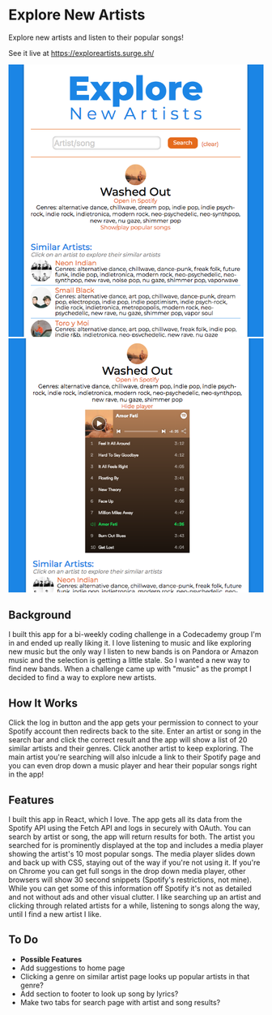 # Explore New Artists
Explore new artists and listen to their popular songs! 

See it live at https://exploreartists.surge.sh/

![](./public/exploreartists00.png)
![](./public/exploreartists1.png)

## Background
I built this app for a bi-weekly coding challenge in a Codecademy group I'm in and ended up really liking it. I love listening to music and like exploring new music but the only way I listen to new bands is on Pandora or Amazon music and the selection is getting a little stale. So I wanted a new way to find new bands. When a challenge came up with "music" as the prompt I decided to find a way to explore new artists.

## How It Works
Click the log in button and the app gets your permission to connect to your Spotify account then redirects back to the site. Enter an artist or song in the search bar and click the correct result and the app will show a list of 20 similar artists and their genres. Click another artist to keep exploring. The main artist you're searching will also inlcude a link to their Spotify page and you can even drop down a music player and hear their popular songs right in the app!

## Features
I built this app in React, which I love. The app gets all its data from the Spotify API using the Fetch API and logs in securely with OAuth. You can search by artist or song, the app will return results for both. The artist you searched for is prominently displayed at the top and includes a media player showing the artist's 10 most popular songs. The media player slides down and back up with CSS, staying out of the way if you're not using it. If you're on Chrome you can get full songs in the drop down media player, other browsers will show 30 second snippets (Spotify's restrictions, not mine). While you can get some of this information off Spotify it's not as detailed and not without ads and other visual clutter. I like searching up an artist and clicking through related artists for a while, listening to songs along the way, until I find a new artist I like. 

## To Do
* **Possible Features**
* Add suggestions to home page
* Clicking a genre on similar artist page looks up popular artists in that genre?
* Add section to footer to look up song by lyrics?
* Make two tabs for search page with artist and song results?